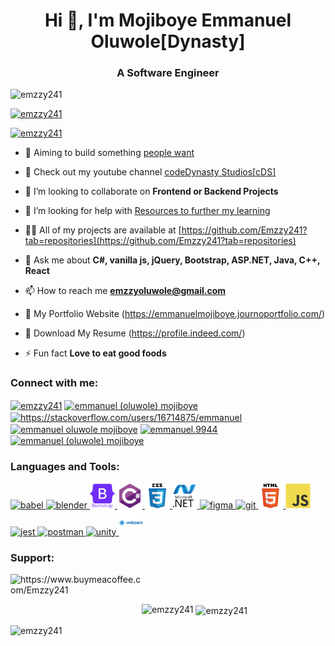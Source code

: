 <h1 align="center">Hi 👋, I'm Mojiboye Emmanuel Oluwole[Dynasty]</h1>
<h3 align="center">A Software Engineer </h3>

<p align="left"> <img src="https://komarev.com/ghpvc/?username=emzzy241&label=Profile%20views&color=0e75b6&style=flat" alt="emzzy241" /> </p>

<p align="left"> <a href="https://github.com/ryo-ma/github-profile-trophy"><img src="https://github-profile-trophy.vercel.app/?username=emzzy241" alt="emzzy241" /></a> </p>

<p align="left"> <a href="https://twitter.com/emzzy241" target="blank"><img src="https://img.shields.io/twitter/follow/emzzy241?logo=twitter&style=for-the-badge" alt="emzzy241" /></a> </p>

- 🔭 Aiming to build something [people want](https://github.com/Emzzy241)
  
- 🔭 Check out my youtube channel [codeDynasty Studios[cDS]](https://www.youtube.com/channel/UC7dYHzc9BqPgHnjbzEp9MQg)

- 👯 I’m looking to collaborate on **Frontend or Backend Projects**

- 🤝 I’m looking for help with [Resources to further my learning](https://twitter.com/Emzzy241)

- 👨‍💻 All of my projects are available at [https://github.com/Emzzy241?tab=repositories](https://github.com/Emzzy241?tab=repositories)

- 💬 Ask me about **C#, vanilla js, jQuery, Bootstrap, ASP.NET, Java, C++, React**

- 📫 How to reach me **emzzyoluwole@gmail.com**

- 📄 My Portfolio Website (https://emmanuelmojiboye.journoportfolio.com/)

- 📄 Download My Resume (https://profile.indeed.com/)

- ⚡ Fun fact **Love to eat good foods**

<h3 align="left">Connect with me:</h3>
<p align="left">
<a href="https://twitter.com/emzzy241" target="blank"><img align="center" src="https://raw.githubusercontent.com/rahuldkjain/github-profile-readme-generator/master/src/images/icons/Social/twitter.svg" alt="emzzy241" height="30" width="40" /></a>
<a href="https://linkedin.com/in/emmanuel (oluwole) mojiboye" target="blank"><img align="center" src="https://raw.githubusercontent.com/rahuldkjain/github-profile-readme-generator/master/src/images/icons/Social/linked-in-alt.svg" alt="emmanuel (oluwole) mojiboye" height="30" width="40" /></a>
<a href="https://stackoverflow.com/users/https://stackoverflow.com/users/16714875/emmanuel" target="blank"><img align="center" src="https://raw.githubusercontent.com/rahuldkjain/github-profile-readme-generator/master/src/images/icons/Social/stack-overflow.svg" alt="https://stackoverflow.com/users/16714875/emmanuel" height="30" width="40" /></a>
<a href="https://fb.com/emmanuel oluwole mojiboye" target="blank"><img align="center" src="https://raw.githubusercontent.com/rahuldkjain/github-profile-readme-generator/master/src/images/icons/Social/facebook.svg" alt="emmanuel oluwole mojiboye" height="30" width="40" /></a>
<a href="https://instagram.com/emmanuel.9944" target="blank"><img align="center" src="https://raw.githubusercontent.com/rahuldkjain/github-profile-readme-generator/master/src/images/icons/Social/instagram.svg" alt="emmanuel.9944" height="30" width="40" /></a>
<a href="https://www.youtube.com/channel/UC7dYHzc9BqPgHnjbzEp9MQg" target="blank"><img align="center" src="https://raw.githubusercontent.com/rahuldkjain/github-profile-readme-generator/master/src/images/icons/Social/youtube.svg" alt="emmanuel (oluwole) mojiboye" height="30" width="40" /></a>
</p>

<h3 align="left">Languages and Tools:</h3>
<p align="left"> <a href="https://babeljs.io/" target="_blank" rel="noreferrer"> <img src="https://www.vectorlogo.zone/logos/babeljs/babeljs-icon.svg" alt="babel" width="40" height="40"/> </a> <a href="https://www.blender.org/" target="_blank" rel="noreferrer"> <img src="https://download.blender.org/branding/community/blender_community_badge_white.svg" alt="blender" width="40" height="40"/> </a> <a href="https://getbootstrap.com" target="_blank" rel="noreferrer"> <img src="https://raw.githubusercontent.com/devicons/devicon/master/icons/bootstrap/bootstrap-plain-wordmark.svg" alt="bootstrap" width="40" height="40"/> </a> <a href="https://www.w3schools.com/cs/" target="_blank" rel="noreferrer"> <img src="https://raw.githubusercontent.com/devicons/devicon/master/icons/csharp/csharp-original.svg" alt="csharp" width="40" height="40"/> </a> <a href="https://www.w3schools.com/css/" target="_blank" rel="noreferrer"> <img src="https://raw.githubusercontent.com/devicons/devicon/master/icons/css3/css3-original-wordmark.svg" alt="css3" width="40" height="40"/> </a> <a href="https://dotnet.microsoft.com/" target="_blank" rel="noreferrer"> <img src="https://raw.githubusercontent.com/devicons/devicon/master/icons/dot-net/dot-net-original-wordmark.svg" alt="dotnet" width="40" height="40"/> </a> <a href="https://www.figma.com/" target="_blank" rel="noreferrer"> <img src="https://www.vectorlogo.zone/logos/figma/figma-icon.svg" alt="figma" width="40" height="40"/> </a> <a href="https://git-scm.com/" target="_blank" rel="noreferrer"> <img src="https://www.vectorlogo.zone/logos/git-scm/git-scm-icon.svg" alt="git" width="40" height="40"/> </a> <a href="https://www.w3.org/html/" target="_blank" rel="noreferrer"> <img src="https://raw.githubusercontent.com/devicons/devicon/master/icons/html5/html5-original-wordmark.svg" alt="html5" width="40" height="40"/> </a> <a href="https://developer.mozilla.org/en-US/docs/Web/JavaScript" target="_blank" rel="noreferrer"> <img src="https://raw.githubusercontent.com/devicons/devicon/master/icons/javascript/javascript-original.svg" alt="javascript" width="40" height="40"/> </a> <a href="https://jestjs.io" target="_blank" rel="noreferrer"> <img src="https://www.vectorlogo.zone/logos/jestjsio/jestjsio-icon.svg" alt="jest" width="40" height="40"/> </a> <a href="https://postman.com" target="_blank" rel="noreferrer"> <img src="https://www.vectorlogo.zone/logos/getpostman/getpostman-icon.svg" alt="postman" width="40" height="40"/> </a> <a href="https://unity.com/" target="_blank" rel="noreferrer"> <img src="https://www.vectorlogo.zone/logos/unity3d/unity3d-icon.svg" alt="unity" width="40" height="40"/> </a> <a href="https://webpack.js.org" target="_blank" rel="noreferrer"> <img src="https://raw.githubusercontent.com/devicons/devicon/d00d0969292a6569d45b06d3f350f463a0107b0d/icons/webpack/webpack-original-wordmark.svg" alt="webpack" width="40" height="40"/> </a> </p>

<h3 align="left">Support:</h3>
<p><a href="https://www.buymeacoffee.com/https://www.buymeacoffee.com/Emzzy241"> <img align="left" src="https://cdn.buymeacoffee.com/buttons/v2/default-yellow.png" height="50" width="210" alt="https://www.buymeacoffee.com/Emzzy241" /></a></p><br><br>

<p><img align="left" src="https://github-readme-stats.vercel.app/api/top-langs?username=emzzy241&show_icons=true&locale=en&layout=compact" alt="emzzy241" /></p>

<p>&nbsp;<img align="center" src="https://github-readme-stats.vercel.app/api?username=emzzy241&show_icons=true&locale=en" alt="emzzy241" /></p>

<p><img align="center" src="https://github-readme-streak-stats.herokuapp.com/?user=emzzy241&" alt="emzzy241" /></p>
